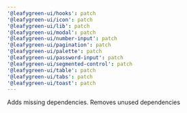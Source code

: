 ```yaml
---
'@leafygreen-ui/hooks': patch
'@leafygreen-ui/icon': patch
'@leafygreen-ui/lib': patch
'@leafygreen-ui/modal': patch
'@leafygreen-ui/number-input': patch
'@leafygreen-ui/pagination': patch
'@leafygreen-ui/palette': patch
'@leafygreen-ui/password-input': patch
'@leafygreen-ui/segmented-control': patch
'@leafygreen-ui/table': patch
'@leafygreen-ui/tabs': patch
'@leafygreen-ui/toast': patch
---
```


Adds missing dependencies. Removes unused dependencies
